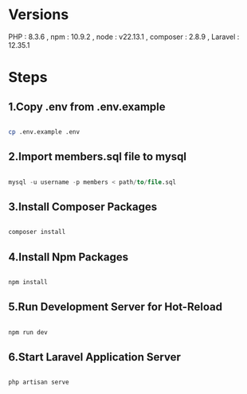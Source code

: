 # Versions

PHP : 8.3.6 ,
npm : 10.9.2 ,
node : v22.13.1 ,
composer : 2.8.9 ,
Laravel : 12.35.1


# Steps

## 1.Copy .env from .env.example

```bash

cp .env.example .env

```
## 2.Import members.sql file to mysql

```sql

mysql -u username -p members < path/to/file.sql

```

## 3.Install Composer Packages 

```bash

composer install

```

## 4.Install Npm Packages 

```bash

npm install

```

## 5.Run Development Server for Hot-Reload

```bash

npm run dev

```

## 6.Start Laravel Application Server

```bash

php artisan serve

```